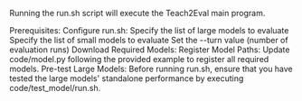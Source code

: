 Running the run.sh script will execute the ​​Teach2Eval​​ main program.

​​Prerequisites:​​
    ​​Configure run.sh:​​
        Specify the list of ​​large models​​ to evaluate
        Specify the list of ​​small models​​ to evaluate
        Set the --turn value (number of evaluation runs)
    ​​Download Required Models:​
    ​​Register Model Paths:​​
        Update code/model.py following the provided example to register all required models.
    ​​Pre-test Large Models:​​
        Before running run.sh, ensure that you have ​​tested the large models' standalone performance​​ by executing code/test_model/run.sh.